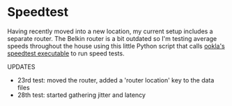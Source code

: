 # Speedtest

Having recently moved into a new location, my current setup includes a separate router. 
The Belkin router is a bit outdated so I'm testing average speeds throughout the house using this little Python script that calls [ookla's speedtest executable](https://www.speedtest.net/apps/desktop) to run speed tests. 

UPDATES

- 23rd test: moved the router, added a 'router location' key to the data files 
- 28th test: started gathering jitter and latency



